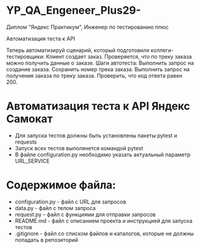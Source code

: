 # YP_QA_Engeneer_Plus29-
Диплом "Яндекс Практикум", Инженер по тестированию плюс

Автоматизация теста к API

Теперь автоматизируй сценарий, который подготовили коллеги-тестировщики:
Клиент создает заказ.
Проверяется, что по треку заказа можно получить данные о заказе.
Шаги автотеста:
Выполнить запрос на создание заказа.
Сохранить номер трека заказа.
Выполнить запрос на получения заказа по треку заказа.
Проверить, что код ответа равен 200.

# Автоматизация теста к API Яндекс Самокат
- Для запуска тестов должны быть установлены пакеты pytest и requests
- Запуск всех тестов выполянется командой pytest
- В файле configuration.py необходимо указать актуальный параметр URL_SERVICE

# Содержимое файла:
- configuration.py - файл с URL для запросов
- data.py - файл с телом запроса
- request.py - файл с функциями для отправки запросов
- README.md - файл с описанием проекта и инструкцией для запуска тестов
- .gitignore - файл со списком файлов и каталогов, которые не должны попадать в репозиторий
